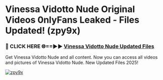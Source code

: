# Vinessa Vidotto Nude Original Videos 0nlyFans Leaked - Files Updated! (zpy9x)

<h3>🔴 CLICK HERE 🌐==►► <a href="https://tinyurl.com/52m3yx9h" rel="nofollow">Vinessa Vidotto Nude Updated Files</a></h3>

Get Vinessa Vidotto Nude and all content. Now you can access all videos and pictures of Vinessa Vidotto Nude. New Updated Files 2025!

[![zpy9x](https://i.imgur.com/TnHtlc8.gif)](https://tinyurl.com/52m3yx9h)

